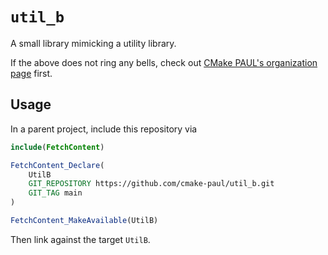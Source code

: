 # `util_b`

A small library mimicking a utility library.

If the above does not ring any bells, check out [CMake PAUL's organization page](https://github.com/cmake-paul) first.

## Usage

In a parent project, include this repository via

```cmake
include(FetchContent)

FetchContent_Declare(
    UtilB
    GIT_REPOSITORY https://github.com/cmake-paul/util_b.git
    GIT_TAG main
)

FetchContent_MakeAvailable(UtilB)
```

Then link against the target `UtilB`.
